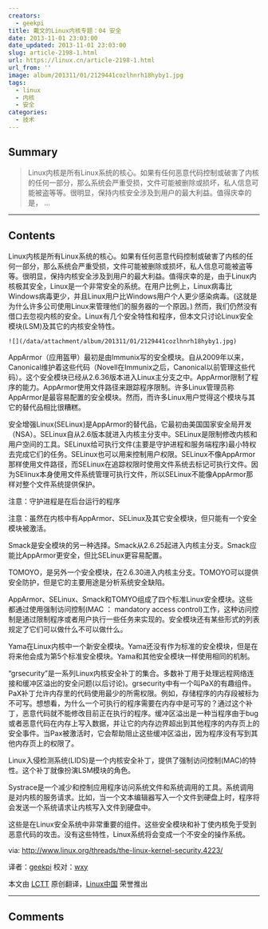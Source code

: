 ```yaml
---
creators:
  - geekpi
title: 戴文的Linux内核专题：04 安全
date: 2013-11-01 23:03:00
date_updated: 2013-11-01 23:03:00
slug: article-2198-1.html
url: https://linux.cn/article-2198-1.html
url_from: ''
image: album/201311/01/2129441cozlhnrh18hyby1.jpg
tags:
  - linux
  - 内核
  - 安全
categories:
  - 技术
---
```


## Summary

> Linux内核是所有Linux系统的核心。如果有任何恶意代码控制或破害了内核的任何一部分，那么系统会严重受损，文件可能被删除或损坏，私人信息可能被盗等等。很明显，保持内核安全涉及到用户的最大利益。值得庆幸的是， ...

***

<!-- more -->

## Contents

Linux内核是所有Linux系统的核心。如果有任何恶意代码控制或破害了内核的任何一部分，那么系统会严重受损，文件可能被删除或损坏，私人信息可能被盗等等。很明显，保持内核安全涉及到用户的最大利益。值得庆幸的是，由于Linux内核极其安全，Linux是一个非常安全的系统。在用户比例上，Linux病毒比Windows病毒更少，并且Linux用户比Windows用户个人更少感染病毒。(这就是为什么许多公司使用Linux来管理他们的服务器的一个原因。) 然而，我们仍然没有借口去忽视内核的安全。Linux有几个安全特性和程序，但本文只讨论Linux安全模块(LSM)及其它的内核安全特性。

`![](/data/attachment/album/201311/01/2129441cozlhnrh18hyby1.jpg)`

AppArmor（应用盔甲）最初是由Immunix写的安全模块。自从2009年以来，Canonical维护着这些代码（Novell在Immunix之后，Canonical以前管理这些代码）。这个安全模块已经从2.6.36版本进入Linux主分支之中。AppArmor限制了程序的能力。AppArmor使用文件路径来跟踪程序限制。许多Linux管理员称AppArmor是最容易配置的安全模块。然而，而许多Linux用户觉得这个模块与其它的替代品相比很糟糕。

安全增强Linux(SELinux)是AppArmor的替代品，它最初由美国国家安全局开发（NSA）。SELinux自从2.6版本就进入内核主分支中。SELinux是限制修改内核和用户空间的工具。SELinux给可执行文件(主要是守护进程和服务端程序)最小特权去完成它们的任务。SELinux也可以用来控制用户权限。SELinux不像AppArmor那样使用文件路径，而SELinux在追踪权限时使用文件系统去标记可执行文件。因为SElinux本身使用文件系统管理可执行文件，所以SELinux不能像AppArmor那样对整个文件系统提供保护。

注意：守护进程是在后台运行的程序

注意：虽然在内核中有AppArmor、SELinux及其它安全模块，但只能有一个安全模块被激活。

Smack是安全模块的另一种选择。Smack从2.6.25起进入内核主分支。Smack应能比AppArmor更安全，但比SELinux更容易配置。

TOMOYO，是另外一个安全模块，在2.6.30进入内核主分支。TOMOYO可以提供安全防护，但是它的主要用途是分析系统安全缺陷。

AppArmor、SELinux、Smack和TOMYO组成了四个标准Linux安全模块。这些都通过使用强制访问控制(MAC ： mandatory access control)工作，这种访问控制是通过限制程序或者用户执行一些任务来实现的。安全模块还有某些形式的列表规定了它们可以做什么不可以做什么。

Yama在Linux内核中一个新安全模块。Yama还没有作为标准的安全模块，但是在将来他会成为第5个标准安全模块。Yama和其他安全模块一样使用相同的机制。

“grsecurity”是一系列Linux内核安全补丁的集合。多数补丁用于处理远程网络连接和缓冲区溢出的安全问题(以后讨论)。grsecurity中有一个叫PaX的有趣组件。PaX补丁允许内存里的代码使用最少的所需权限。例如，存储程序的内存段被标为不可写。想想看，为什么一个可执行的程序需要在内存中是可写的？通过这个补丁，恶意代码就不能修改目前正在执行的程序。缓冲区溢出是一种当程序由于bug或者恶意代码在内存上写入数据，并让它的内存边界超出到其他程序的内存页上的安全事件。当Pax被激活时，它会帮助阻止这些缓冲区溢出，因为程序没有写到其他内存页上的权限了。

Linux入侵检测系统(LIDS)是一个内核安全补丁，提供了强制访问控制(MAC)的特性。这个补丁就像扮演LSM模块的角色。

Systrace是一个减少和控制应用程序访问系统文件和系统调用的工具。系统调用是对内核的服务请求。比如，当一个文本编辑器写入一个文件到硬盘上时，程序将会发送一个系统请求让内核写入文件到硬盘中。

这些是在Linux安全系统中非常重要的组件。这些安全模块和补丁使内核免于受到恶意代码的攻击。没有这些特性，Linux系统将会变成一个不安全的操作系统。

 

via: <http://www.linux.org/threads/the-linux-kernel-security.4223/>

译者：[geekpi](https://github.com/geekpi) 校对：[wxy](https://github.com/wxy)

本文由 [LCTT](https://github.com/LCTT/TranslateProject) 原创翻译，[Linux中国](https://linux.cn/) 荣誉推出

***

## Comments
